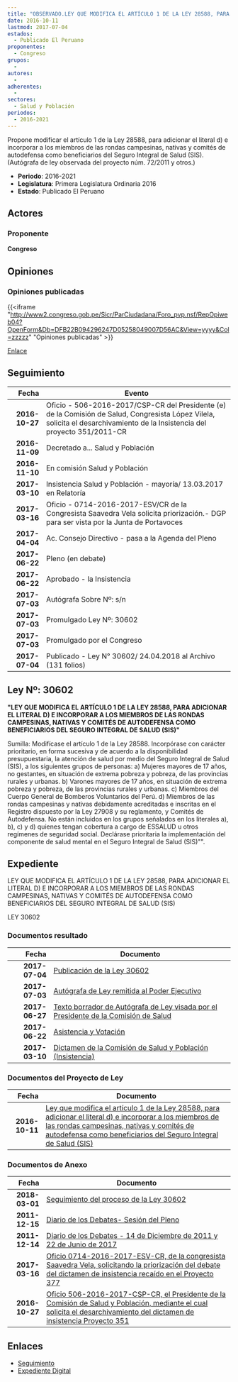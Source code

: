 ```yaml
---
title: "OBSERVADO.LEY QUE MODIFICA EL ARTÍCULO 1 DE LA LEY 28588, PARA ADICIONAR EL LITERAL D) E INCORPORAR A LOS MIEMBROS DE LAS RONDAS CAMPESINAS, NATIVAS Y COMITÉS DE AUTODEFENSA COMO BENEFICIARIOS DEL SEGURO INTEGRAL DE SALUD (SIS)"
date: 2016-10-11
lastmod: 2017-07-04
estados: 
  - Publicado El Peruano
proponentes: 
  - Congreso
grupos: 
  - 
autores: 
  - 
adherentes: 
  - 
sectores: 
  - Salud y Población
periodos: 
  - 2016-2021
---
```


Propone modificar el artículo 1 de la Ley 28588, para adicionar el literal d) e incorporar a los miembros de las rondas campesinas, nativas y comités de autodefensa como beneficiarios del Seguro Integral de Salud (SIS). (Autógrafa de ley observada del proyecto núm. 72/2011 y otros.)

- **Periodo**: 2016-2021
- **Legislatura**: Primera Legislatura Ordinaria 2016
- **Estado**: Publicado El Peruano

## Actores

### Proponente

**Congreso**


## Opiniones

### Opiniones publicadas

{{<iframe "http://www2.congreso.gob.pe/Sicr/ParCiudadana/Foro_pvp.nsf/RepOpiweb04?OpenForm&Db=DFB22B094296247D05258049007D56AC&View=yyyy&Col=zzzzz" "Opiniones publicadas" >}}

[Enlace](http://www2.congreso.gob.pe/Sicr/ParCiudadana/Foro_pvp.nsf/RepOpiweb04?OpenForm&Db=DFB22B094296247D05258049007D56AC&View=yyyy&Col=zzzzz)

## Seguimiento

| Fecha | Evento |
|------:|--------|
| **2016-10-27** | Oficio - 506-2016-2017/CSP-CR del Presidente (e) de la Comisión de Salud, Congresista López Vilela, solicita el desarchivamiento de la Insistencia del proyecto 351/2011-CR|
| **2016-11-09** | Decretado a... Salud y Población|
| **2016-11-10** | En comisión Salud y Población|
| **2017-03-10** | Insistencia Salud y Población - mayoría/ 13.03.2017 en Relatoría|
| **2017-03-16** | Oficio - 0714-2016-2017-ESV/CR de la Congresista Saavedra Vela solicita priorización.- DGP para ser vista por la Junta de Portavoces|
| **2017-04-04** | Ac. Consejo Directivo - pasa a la Agenda del Pleno|
| **2017-06-22** | Pleno (en debate)|
| **2017-06-22** | Aprobado - la Insistencia|
| **2017-07-03** | Autógrafa Sobre Nº: s/n|
| **2017-07-03** | Promulgado Ley Nº: 30602|
| **2017-07-03** | Promulgado por el Congreso|
| **2017-07-04** | Publicado - Ley N° 30602/ 24.04.2018 al Archivo (131 folios)|

## Ley Nº: 30602

**"LEY QUE MODIFICA EL ARTÍCULO 1 DE LA LEY 28588, PARA ADICIONAR EL LITERAL D) E INCORPORAR A LOS MIEMBROS DE LAS RONDAS CAMPESINAS, NATIVAS Y COMITÉS DE AUTODEFENSA COMO BENEFICIARIOS DEL SEGURO INTEGRAL DE SALUD (SIS)"**

Sumilla: Modifícase el artículo 1 de la Ley 28588. Incorpórase con carácter prioritario, en forma sucesiva y de acuerdo a la disponibilidad presupuestaria, la atención de salud por medio del Seguro Integral de Salud (SIS), a los siguientes grupos de personas: a) Mujeres mayores de 17 años, no gestantes, en situación de extrema pobreza y pobreza, de las provincias rurales y urbanas. b) Varones mayores de 17 años, en situación de extrema pobreza y pobreza, de las provincias rurales y urbanas. c) Miembros del Cuerpo General de Bomberos Voluntarios del Perú. d) Miembros de las rondas campesinas y nativas debidamente acreditadas e inscritas en el Registro dispuesto por la Ley 27908 y su reglamento, y Comités de Autodefensa. No están incluidos en los grupos señalados en los literales a), b), c) y d) quienes tengan cobertura a cargo de ESSALUD u otros regímenes de seguridad social. Declárase prioritaria la implementación del componente de salud mental en el Seguro Integral de Salud (SIS)"".


## Expediente

LEY QUE MODIFICA EL ARTÍCULO 1 DE LA LEY 28588, PARA ADICIONAR EL LITERAL D) E INCORPORAR A LOS MIEMBROS DE LAS RONDAS CAMPESINAS, NATIVAS Y COMITÉS DE AUTODEFENSA COMO BENEFICIARIOS DEL SEGURO INTEGRAL DE SALUD (SIS)

LEY 30602


### Documentos resultado

| Fecha | Documento |
|------:|--------|
| **2017-07-04** | [Publicación de la Ley 30602](http://www.leyes.congreso.gob.pe/Documentos/2016_2021/ADLP/Normas_Legales/30602-LEY.pdf) |
| **2017-07-03** | [Autógrafa de Ley remitida al Poder Ejecutivo](http://www.leyes.congreso.gob.pe/Documentos/2016_2021/ADLP/Texto_Aprobado/AU0037720170703..PDF) |
| **2017-06-27** | [Texto borrador de Autógrafa de Ley visada por el Presidente de la Comisión de Salud](http://www.leyes.congreso.gob.pe/Documentos/2016_2021/Texto_Borrador_de_Autografa/BAU0037720170627.pdf) |
| **2017-06-22** | [Asistencia y Votación](http://www.leyes.congreso.gob.pe/Documentos/2016_2021/Asistencia_y_Votacion/Proyectos_de_Ley/AV0037720170622.pdf) |
| **2017-03-10** | [Dictamen de la Comisión de Salud y Población (Insistencia)](http://www.leyes.congreso.gob.pe/Documentos/2016_2021/Dictamenes/Proyectos_de_Ley/00377DC21MAY20170310.pdf) |

### Documentos del Proyecto de Ley

| Fecha | Documento |
|------:|--------|
| **2016-10-11** | [Ley que modifica el artículo 1 de la Ley 28588, para adicionar el literal d) e incorporar a los miembros de las rondas campesinas, nativas y comités de autodefensa como beneficiarios del Seguro Integral de Salud (SIS)](http://www.leyes.congreso.gob.pe/Documentos/2016_2021/Proyectos_de_Ley_y_de_Resoluciones_Legislativas/PL0037720161011..pdf) |

### Documentos de Anexo

| Fecha | Documento |
|------:|--------|
| **2018-03-01** | [Seguimiento del proceso de la Ley 30602](http://www.leyes.congreso.gob.pe/Documentos/2016_2021/Seguimiento_de_Proyectos_de_Ley/00377PL20180301.pdf) |
| **2011-12-15** | [Diario de los Debates- Sesión del Pleno](http://www2.congreso.gob.pe/Sicr/DiarioDebates/Publicad.nsf/SesionesPleno/05256D6E0073DFE9052579680021289C/$FILE/PLO-2011-25.pdf) |
| **2011-12-14** | [Diario de los Debates - 14 de Diciembre de 2011 y 22 de Junio de 2017](http://www.leyes.congreso.gob.pe/Documentos/2016_2021/ADLP/Diario_Debates/30602_DD.pdf) |
| **2017-03-16** | [Oficio 0714-2016-2017-ESV-CR, de la congresista Saavedra Vela, solicitando la priorización del debate del dictamen de insistencia recaído en el Proyecto 377](http://www.leyes.congreso.gob.pe/Documentos/2016_2021/Oficios/Congresistas/OFICIO-0714-2016-2017-ESV-CR.pdf) |
| **2016-10-27** | [Oficio 506-2016-2017-CSP-CR, el Presidente de la Comisión de Salud y Población, mediante el cual solicita el desarchivamiento del dictamen de insistencia Proyecto 351](http://www.leyes.congreso.gob.pe/Documentos/2016_2021/Oficios/Comisiones_Ordinarias/OFICIO-506-2016-2017-CSP-CR.pdf) |

## Enlaces 

- [Seguimiento](http://www2.congreso.gob.pe/Sicr/TraDocEstProc/CLProLey2016.nsf/f7fff46988ca05b1052578e100829cc7/f7fe566e88c1f7c30525804a006032f6?OpenDocument)
- [Expediente Digital](http://www2.congreso.gob.pe/Sicr/TraDocEstProc/CLProLey2016.nsf/f7fff46988ca05b1052578e100829cc7/f7fe566e88c1f7c30525804a006032f6?OpenDocument&Click=05257FB7005EB655.eb71d0cf91d8294e05256cdf006b5706/$Body/0.1C6C)
